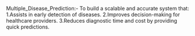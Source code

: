 Multiple_Disease_Prediction:-
To build a scalable and accurate system that:
 1.Assists in early detection of diseases.
 2.Improves decision-making for healthcare providers.
 3.Reduces diagnostic time and cost by providing quick predictions.
